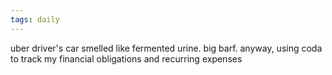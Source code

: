 ```yaml
---
tags: daily
---
```

uber driver's car smelled like fermented urine. big barf. 
anyway, using coda to track my financial obligations and recurring expenses

